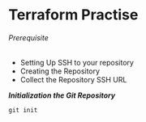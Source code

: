 # Terraform Practise

###### Prerequisite
- Setting Up SSH to your repository
- Creating the Repository
- Collect the Repository SSH URL

***Initialization the Git Repository***

```
git init
```

